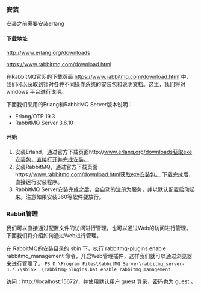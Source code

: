### 安装

安装之前需要安装erlang
#### 下载地址
http://www.erlang.org/downloads

https://www.rabbitmq.com/download.html


在RabbitMQ官网的下载页面 https://www.rabbitmq.com/download.html 中，我们可以获取到针对各种不同操作系统的安装包和说明文档。这里，我们将对 windows 平台进行说明。

下面我们采用的Erlang和RabbitMQ Server版本说明：

- Erlang/OTP 19.3
- RabbitMQ Server 3.6.10
#### 开始

1. 安装Erland，通过官方下载页面http://www.erlang.org/downloads获取exe安装包，直接打开并完成安装。
2. 安装RabbitMQ，通过官方下载页面https://www.rabbitmq.com/download.html获取exe安装包。 下载完成后，直接运行安装程序。
3. RabbitMQ Server安装完成之后，会自动的注册为服务，并以默认配置启动起来。注意如果安装360等软件要放行。


### Rabbit管理

我们可以直接通过配置文件的访问进行管理，也可以通过Web的访问进行管理。下面我们将介绍如何通过Web进行管理。

在 RabbitMQ的安装目录的 sbin 下，执行 rabbitmq-plugins enable rabbitmq_management 命令，开启Web管理插件，这样我们就可以通过浏览器来进行管理了。
`PS D:\Program Files\RabbitMQ Server\rabbitmq_server-3.7.7\sbin> .\rabbitmq-plugins.bat enable rabbitmq_management`

访问：http://localhost:15672/，并使用默认用户 guest 登录，密码也为 guest 。


